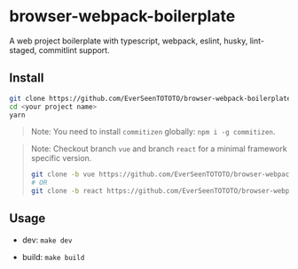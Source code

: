 # browser-webpack-boilerplate

A web project boilerplate with typescript, webpack, eslint, husky, lint-staged, commitlint support.

## Install

```bash
git clone https://github.com/EverSeenTOTOTO/browser-webpack-boilerplate.git <your project name> --depth 1
cd <your project name>
yarn
```

> Note: You need to install `commitizen` globally: `npm i -g commitizen`. 

> Note: Checkout branch `vue` and branch `react` for a minimal framework specific version.
> ```bash 
> git clone -b vue https://github.com/EverSeenTOTOTO/browser-webpack-boilerplate.git <your project name> --depth 1
> # OR
> git clone -b react https://github.com/EverSeenTOTOTO/browser-webpack-boilerplate.git <your project name> --depth 1
> ```


## Usage

+ dev: `make dev`

+ build: `make build`

